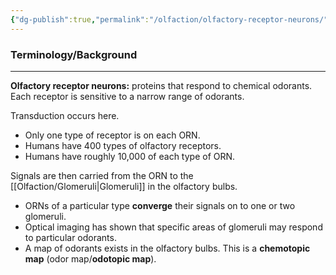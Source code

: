 ```yaml
---
{"dg-publish":true,"permalink":"/olfaction/olfactory-receptor-neurons/","tags":["cognitivescience","olfaction"]}
---
```


### **Terminology/Background**
---
**Olfactory receptor neurons:** proteins that respond to chemical odorants. Each receptor is sensitive to a narrow range of odorants.

Transduction occurs here. 
- Only one type of receptor is on each ORN.
- Humans have 400 types of olfactory receptors.
- Humans have roughly 10,000 of each type of ORN.

Signals are then carried from the ORN to the [[Olfaction/Glomeruli\|Glomeruli]] in the olfactory bulbs.
- ORNs of a particular type **converge** their signals on to one or two glomeruli.
- Optical imaging has shown that specific areas of glomeruli may respond to particular odorants.
- A map of odorants exists in the olfactory bulbs. This is a **chemotopic map** (odor map/**odotopic map**).